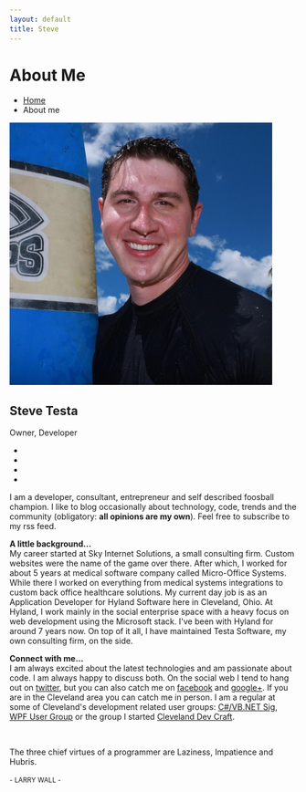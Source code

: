 ```yaml
---
layout: default
title: Steve
---
```

<div class="breadcrumbs">
    <div class="container">
        <h1 class="pull-left">About Me</h1>
        <ul class="pull-right breadcrumb">
            <li><a href="/">Home</a></li>
            <li class="active">About me</li>
        </ul>
    </div>
</div>

<div class="container content-sm">
    <div class="row about-me">
        <div class="col-sm-4 shadow-wrapper md-margin-bottom-40">
            <div class="box-shadow shadow-effect-2">
                <img class="img-responsive img-bordered full-width" src="/assets/images/aboutme/steve-med.jpg" alt="">
            </div>
        </div>
        <div class="col-sm-8" itemscope="" itemtype="http://data-vocabulary.org/Person">
            <div class="overflow-h">
                <div class="pull-left">
                    <h2 itemprop="name">Steve Testa</h2>
                    <span>Owner, Developer</span>
                </div>    
                <ul class="social-icons pull-right">
                    <li><a class="rounded-x social_twitter" data-original-title="Twitter" href="https://twitter.com/steven_testa" rel="me"></a></li>
                    <li><a class="rounded-x social_facebook" data-original-title="Facebook" href="https://www.facebook.com/steven.testa" rel="me"></a></li>
                    <li><a class="rounded-x social_googleplus" data-original-title="Google Plus" href="https://plus.google.com/114388532024454912535/about" rel="me"></a></li>
                    <li><a class="rounded-x social_linkedin" data-original-title="Linkedin" href="http://www.linkedin.com/in/stevendtesta"></a></li>
                </ul>
            </div>    
            I am a developer, consultant, entrepreneur and self described foosball champion. I like to blog occasionally about technology, code, trends and the community (obligatory:&nbsp;<strong>all opinions are my own</strong>). Feel free to subscribe to my rss feed.</p>
			<p><strong>A little background...</strong><br>My career started at Sky Internet Solutions, a small consulting firm. Custom websites were the name of the game over there. After which, I worked for about 5 years at medical software company called Micro-Office Systems. While there I worked on everything from medical systems integrations to custom back office healthcare solutions. My current day job is as an Application Developer for Hyland Software here in Cleveland, Ohio. At Hyland, I work mainly in the social enterprise space with a heavy focus on web development using the Microsoft stack. I've been with Hyland for around 7 years now. On top of it all, I have maintained&nbsp;Testa Software, my own consulting firm, on the side.&nbsp;</p>
			<p><strong>Connect with me...</strong><br>I am always excited about the latest technologies and am passionate about code. I am always happy to discuss both. On the social web I tend to hang out on <a href="https://twitter.com/steven_testa">twitter</a>, but you can also catch me on <a href="https://www.facebook.com/steven.testa">facebook</a> and <a href="https://plus.google.com/114388532024454912535/about">google+</a>. If you are in the Cleveland area you can catch me in person. I am a regular at some of Cleveland's development related user groups: <a href="http://www.meetup.com/Cleveland-C-VB-Net-User-Group/">C#/VB.NET Sig</a>, <a href="http://www.meetup.com/Cleveland-WPF-User-Group/">WPF User Group</a> or the group I started <a href="http://www.meetup.com/cledevcraft">Cleveland Dev Craft</a>.</p><br />
        </div>
    </div>
</div>

<div class="parallax-quote parallaxBg">
    <div class="container">
        <div class="parallax-quote-in">
            <p>The three chief virtues of a programmer are <span class="color-green">Laziness</span>, <span class="color-green">Impatience</span> and <span class="color-green">Hubris</span>.</p>
            <small>- LARRY WALL -</small>
        </div>
    </div>
</div>